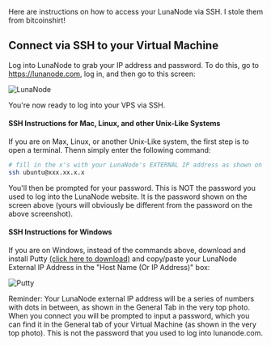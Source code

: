 Here are instructions on how to access your LunaNode via SSH. I stole them from bitcoinshirt!

<h2>Connect via SSH to your Virtual Machine</h2>

Log into LunaNode to grab your IP address and password. To do this, go to https://lunanode.com, log in, and then go to this screen:

![LunaNode](https://cdn-images-1.medium.com/max/800/1*YLwkQ_aoZuVme5EAIynlnA.png)

You're now ready to log into your VPS via SSH. 



<h4>SSH Instructions for Mac, Linux, and other Unix-Like Systems</h4>

If you are on Max, Linux, or another Unix-Like system, the first step is to open a terminal. Thenn simply enter the following command:
```bash
# fill in the x's with your LunaNode's EXTERNAL IP address as shown on the screen above
ssh ubuntu@xxx.xx.x.x
```
You'll then be prompted for your password. This is NOT the password you used to log into the LunaNode website. It is the password shown on the screen above (yours will obviously be different from the password on the above screenshot).



<h4>SSH Instructions for Windows</h4>

If you are on Windows, instead of the commands above, download and install Putty [(click here to download)](https://the.earth.li/~sgtatham/putty/latest/w64/putty-64bit-0.70-installer.msi) and copy/paste your LunaNode External IP Address in the "Host Name (Or IP Address)" box:

![Putty](https://cdn-images-1.medium.com/max/800/1*ldCagOzckSKupFlR9tUR8A.png)

Reminder: Your LunaNode external IP address will be a series of numbers with dots in between, as shown in the General Tab in the very top photo. When you connect you will be prompted to input a password, which you can find it in the General tab of your Virtual Machine (as shown in the very top photo). This is not the password that you used to log into lunanode.com.
